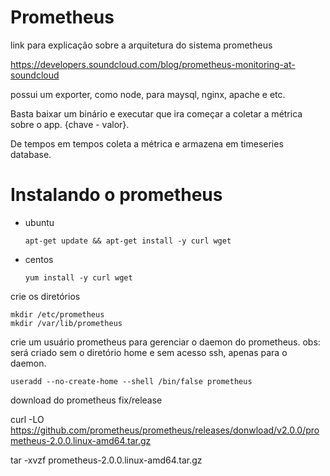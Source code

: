 # Prometheus

link para explicação sobre a arquitetura do sistema prometheus

https://developers.soundcloud.com/blog/prometheus-monitoring-at-soundcloud

possui um exporter, como node, para maysql, nginx, apache e etc.


Basta baixar um binário e executar que ira começar a coletar a métrica sobre o app. {chave - valor}.

De tempos em tempos coleta a métrica e armazena em timeseries database. 

# Instalando o prometheus


- ubuntu
  ```
  apt-get update && apt-get install -y curl wget
  ```
- centos
  ```
  yum install -y curl wget
  ```

crie os diretórios

```
mkdir /etc/prometheus
mkdir /var/lib/prometheus
```

crie um usuário prometheus para gerenciar o daemon do prometheus. obs: será criado sem o diretório home e sem acesso ssh, apenas para o daemon.

```
useradd --no-create-home --shell /bin/false prometheus
```
download do prometheus fix/release

curl -LO https://github.com/prometheus/prometheus/releases/donwload/v2.0.0/prometheus-2.0.0.linux-amd64.tar.gz

tar -xvzf prometheus-2.0.0.linux-amd64.tar.gz

